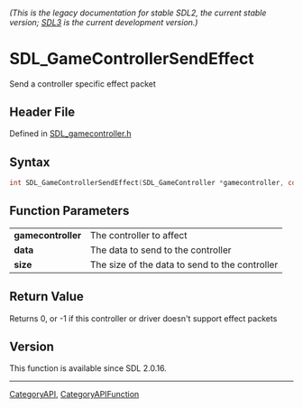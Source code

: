 ###### (This is the legacy documentation for stable SDL2, the current stable version; [SDL3](https://wiki.libsdl.org/SDL3/) is the current development version.)
# SDL_GameControllerSendEffect

Send a controller specific effect packet

## Header File

Defined in [SDL_gamecontroller.h](https://github.com/libsdl-org/SDL/blob/SDL2/include/SDL_gamecontroller.h)

## Syntax

```c
int SDL_GameControllerSendEffect(SDL_GameController *gamecontroller, const void *data, int size);

```

## Function Parameters

|                        |                                                |
| ---------------------- | ---------------------------------------------- |
| **gamecontroller**     | The controller to affect                       |
| **data**               | The data to send to the controller             |
| **size**               | The size of the data to send to the controller |

## Return Value

Returns 0, or -1 if this controller or driver doesn't support effect
packets

## Version

This function is available since SDL 2.0.16.

----
[CategoryAPI](CategoryAPI), [CategoryAPIFunction](CategoryAPIFunction)


